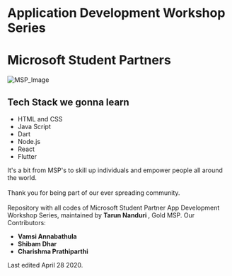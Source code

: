 <h1> Application Development Workshop Series </h1>
<h1> Microsoft Student Partners </h1>
<img src="https://yt3.ggpht.com/a-/AAuE7mCuSpYBaDrq2KHaFAqSq87dUqeZNL3CWbMBpw=s900-mo-c-c0xffffffff-rj-k-no" alt="MSP_Image">
<h2> Tech Stack we gonna learn </h2>

<ul>
  <li> HTML and CSS </li>
  <li> Java Script </li>
  <li> Dart </li>
  <li> Node.js </li>
  <li> React </li>
  <li> Flutter </li>
</ul>
It's a bit from MSP's to skill up individuals and empower people all around the world.<br><br>
Thank you for being part of our ever spreading community.<br><br>
Repository with all codes of Microsoft Student Partner App Development Workshop Series, maintained by <b> Tarun Nanduri </b>, Gold MSP.
Our Contributors:
<ul>
  <li> <b> Vamsi Annabathula </b> </li>
  <li> <b> Shibam Dhar </b> </li>
  <li> <b> Charishma Prathiparthi </b> </li>
</ul>

Last edited April 28 2020.
